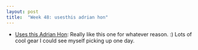 ```yaml
---
layout: post
title:  "Week 48: usesthis adrian hon"
---
```


* [Uses this Adrian Hon](https://usesthis.com/interviews/adrian.hon/): Really like this one for whatever reason. :) Lots of cool gear I could see myself picking up one day.
